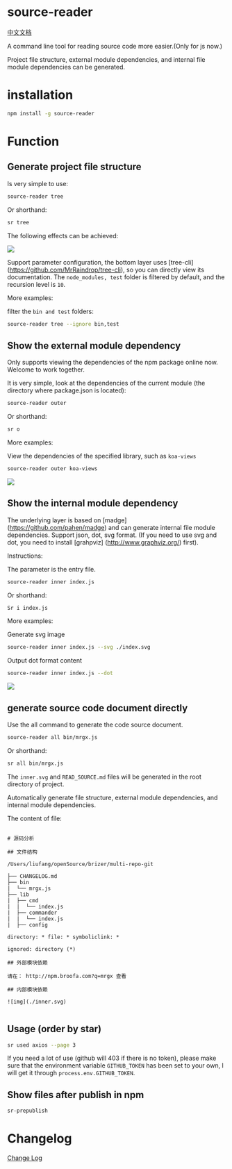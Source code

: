 # source-reader

[中文文档](./README_ZH.md)

A command line tool for reading source code more easier.(Only for js now.) 

Project file structure, external module dependencies, and internal file module dependencies can be generated.

# installation

``` bash
npm install -g source-reader
```


# Function

## Generate project file structure

Is very simple to use:

``` bash
source-reader tree
```

Or shorthand:

``` bash
sr tree
```


The following effects can be achieved:

<img src="https://raw.githubusercontent.com/brizer/graph-bed/master/img/20191016153134.png"/>

Support parameter configuration, the bottom layer uses [tree-cli] (https://github.com/MrRaindrop/tree-cli), so you can directly view its documentation. The `node_modules, test` folder is filtered by default, and the recursion level is `10`.

More examples:

filter the `bin and test` folders:

``` bash
source-reader tree --ignore bin,test
```

## Show the external module dependency

Only supports viewing the dependencies of the npm package online now. Welcome to work together.

It is very simple, look at the dependencies of the current module (the directory where package.json is located):

``` bash
source-reader outer
```

Or shorthand:

``` bash
sr o
```

More examples:

View the dependencies of the specified library, such as `koa-views`

``` bash
source-reader outer koa-views
```

<img src="https://raw.githubusercontent.com/brizer/graph-bed/master/img/20191022144310.png"/>

## Show the internal module dependency

The underlying layer is based on [madge] (https://github.com/pahen/madge) and can generate internal file module dependencies. Support json, dot, svg format. (If you need to use svg and dot, you need to install [grahpviz] (http://www.graphviz.org/) first).


Instructions:

The parameter is the entry file.

``` bash
source-reader inner index.js
```

Or shorthand:

``` bash
Sr i index.js
```

More examples:

Generate svg image

``` bash
source-reader inner index.js --svg ./index.svg
```

Output dot format content

``` bash
source-reader inner index.js --dot
```

<img src="https://raw.githubusercontent.com/brizer/graph-bed/master/img/20191022162516.png"/>


## generate source code document directly

Use the all command to generate the code source  document.

``` bash
source-reader all bin/mrgx.js
```

Or shorthand:

``` bash
sr all bin/mrgx.js
```

The `inner.svg` and `READ_SOURCE.md` files will be generated in the root directory of project.

Automatically generate file structure, external module dependencies, and internal module dependencies.



The content of file:

```

# 源码分析

## 文件结构

/Users/liufang/openSource/brizer/multi-repo-git

├── CHANGELOG.md
├── bin
|  └── mrgx.js
├── lib
|  ├── cmd
|  |  └── index.js
|  ├── commander
|  |  └── index.js
|  ├── config

directory: * file: * symboliclink: *

ignored: directory (*)

## 外部模块依赖

请在： http://npm.broofa.com?q=mrgx 查看

## 内部模块依赖

![img](./inner.svg)
  
```

## Usage (order by star)

``` sh
sr used axios --page 3
```

If you need a lot of use (github will 403 if there is no token), please make sure that the environment variable `GITHUB_TOKEN` has been set to your own, I will get it through `process.env.GITHUB_TOKEN`.

## Show files after publish in npm

``` sh
sr-prepublish
```


# Changelog

[Change Log](./CHANGELOG.md)